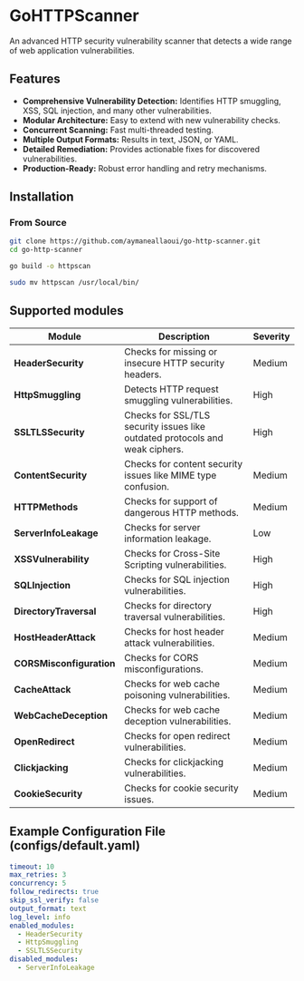 # GoHTTPScanner

An advanced HTTP security vulnerability scanner that detects a wide range of web application vulnerabilities.

## Features

- **Comprehensive Vulnerability Detection:** Identifies HTTP smuggling, XSS, SQL injection, and many other vulnerabilities.
- **Modular Architecture:** Easy to extend with new vulnerability checks.
- **Concurrent Scanning:** Fast multi-threaded testing.
- **Multiple Output Formats:** Results in text, JSON, or YAML.
- **Detailed Remediation:** Provides actionable fixes for discovered vulnerabilities.
- **Production-Ready:** Robust error handling and retry mechanisms.

## Installation

### From Source

```sh
git clone https://github.com/aymaneallaoui/go-http-scanner.git
cd go-http-scanner

go build -o httpscan

sudo mv httpscan /usr/local/bin/
```

## Supported modules

| Module                   | Description                                                                  | Severity |
| ------------------------ | ---------------------------------------------------------------------------- | -------- |
| **HeaderSecurity**       | Checks for missing or insecure HTTP security headers.                        | Medium   |
| **HttpSmuggling**        | Detects HTTP request smuggling vulnerabilities.                              | High     |
| **SSLTLSSecurity**       | Checks for SSL/TLS security issues like outdated protocols and weak ciphers. | High     |
| **ContentSecurity**      | Checks for content security issues like MIME type confusion.                 | Medium   |
| **HTTPMethods**          | Checks for support of dangerous HTTP methods.                                | Medium   |
| **ServerInfoLeakage**    | Checks for server information leakage.                                       | Low      |
| **XSSVulnerability**     | Checks for Cross-Site Scripting vulnerabilities.                             | High     |
| **SQLInjection**         | Checks for SQL injection vulnerabilities.                                    | High     |
| **DirectoryTraversal**   | Checks for directory traversal vulnerabilities.                              | High     |
| **HostHeaderAttack**     | Checks for host header attack vulnerabilities.                               | Medium   |
| **CORSMisconfiguration** | Checks for CORS misconfigurations.                                           | Medium   |
| **CacheAttack**          | Checks for web cache poisoning vulnerabilities.                              | Medium   |
| **WebCacheDeception**    | Checks for web cache deception vulnerabilities.                              | Medium   |
| **OpenRedirect**         | Checks for open redirect vulnerabilities.                                    | Medium   |
| **Clickjacking**         | Checks for clickjacking vulnerabilities.                                     | Medium   |
| **CookieSecurity**       | Checks for cookie security issues.                                           | Medium   |

## Example Configuration File (configs/default.yaml)

```yaml
timeout: 10
max_retries: 3
concurrency: 5
follow_redirects: true
skip_ssl_verify: false
output_format: text
log_level: info
enabled_modules:
  - HeaderSecurity
  - HttpSmuggling
  - SSLTLSSecurity
disabled_modules:
  - ServerInfoLeakage
```
